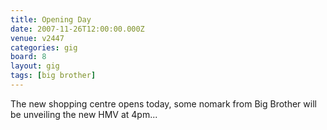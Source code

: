```yaml
---
title: Opening Day
date: 2007-11-26T12:00:00.000Z
venue: v2447
categories: gig
board: 8
layout: gig
tags: [big brother]
---
```

The new shopping centre opens today, some nomark from Big Brother will be unveiling the new HMV at 4pm...